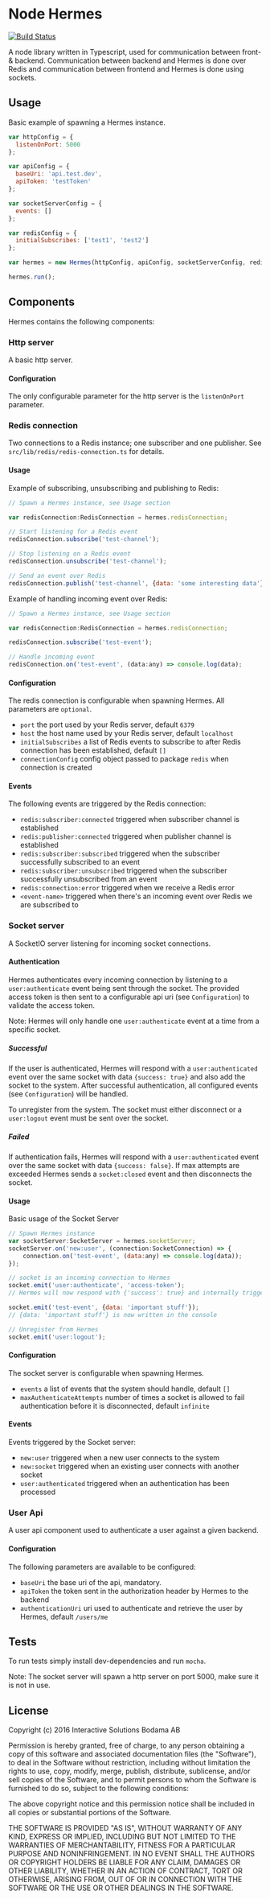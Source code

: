 # Node Hermes
[![Build Status](https://travis-ci.org/interactive-solutions/node-hermes.svg?branch=master)](https://travis-ci.org/interactive-solutions/node-hermes)

A node library written in Typescript, used for communication between front- & backend. 
Communication between backend and Hermes is done over Redis and communication between frontend and Hermes is done using sockets.

## Usage
Basic example of spawning a Hermes instance.
```javascript
var httpConfig = {
  listenOnPort: 5000
};

var apiConfig = {
  baseUri: 'api.test.dev',
  apiToken: 'testToken'
};

var socketServerConfig = {
  events: []
};

var redisConfig = {
  initialSubscribes: ['test1', 'test2']
};

var hermes = new Hermes(httpConfig, apiConfig, socketServerConfig, redisConfig);

hermes.run();

```

## Components
Hermes contains the following components:

### Http server
A basic http server.

#### Configuration
The only configurable parameter for the http server is the `listenOnPort` parameter.

### Redis connection
Two connections to a Redis instance; one subscriber and one publisher. 
See `src/lib/redis/redis-connection.ts` for details.

#### Usage
Example of subscribing, unsubscribing and publishing to Redis:
```javascript
// Spawn a Hermes instance, see Usage section

var redisConnection:RedisConnection = hermes.redisConnection;

// Start listening for a Redis event
redisConnection.subscribe('test-channel');

// Stop listening on a Redis event
redisConnection.unsubscribe('test-channel');

// Send an event over Redis
redisConnection.publish('test-channel', {data: 'some interesting data'});
```

Example of handling incoming event over Redis:
```javascript
// Spawn a Hermes instance, see Usage section

var redisConnection:RedisConnection = hermes.redisConnection;

redisConnection.subscribe('test-event');

// Handle incoming event
redisConnection.on('test-event', (data:any) => console.log(data);
```

#### Configuration
The redis connection is configurable when spawning Hermes. All parameters are `optional`.
- `port` the port used by your Redis server, default `6379`
- `host` the host name used by your Redis server, default `localhost`
- `initialSubscribes` a list of Redis events to subscribe to after Redis connection has been established, default `[]`
- `connectionConfig` config object passed to package `redis` when connection is created

#### Events
The following events are triggered by the Redis connection:
- `redis:subscriber:connected` triggered when subscriber channel is established
- `redis:publisher:connected` triggered when publisher channel is established
- `redis:subscriber:subscribed` triggered when the subscriber successfully subscribed to an event
- `redis:subscriber:unsubscribed` triggered when the subscriber successfully unsubscribed from an event
- `redis:connection:error` triggered when we receive a Redis error
- `<event-name>` triggered when there's an incoming event over Redis we are subscribed to

### Socket server
A SocketIO server listening for incoming socket connections.

#### Authentication
Hermes authenticates every incoming connection by listening to a `user:authenticate`
event being sent through the socket. The provided access token is then sent to
a configurable api uri (see `Configuration`) to validate the access token.

Note: Hermes will only handle one `user:authenticate` event at a time from a specific socket.

##### Successful
If the user is authenticated, Hermes will respond with a `user:authenticated` event
over the same socket with data `{success: true}` and also add the socket to the system.
After successful authentication, all configured events (see `Configuration`) will be
handled.

To unregister from the system. The socket must either disconnect or a `user:logout` event
must be sent over the socket.

##### Failed
If authentication fails, Hermes will respond with a `user:authenticated` event
over the same socket with data `{success: false}`. If max attempts are exceeded Hermes
sends a `socket:closed` event and then disconnects the socket.

#### Usage
Basic usage of the Socket Server
```javascript
// Spawn Hermes instance
var socketServer:SocketServer = hermes.socketServer;
socketServer.on('new:user', (connection:SocketConnection) => {
    connection.on('test-event', (data:any) => console.log(data));
});

// socket is an incoming connection to Hermes
socket.emit('user:authenticate', 'access-token');
// Hermes will now respond with {'success': true} and internally trigger the 'new:connection' event

socket.emit('test-event', {data: 'important stuff'});
// {data: 'important stuff'} is now written in the console

// Unregister from Hermes
socket.emit('user:logout');
```

#### Configuration
The socket server is configurable when spawning Hermes.
- `events` a list of events that the system should handle, default `[]`
- `maxAuthenticateAttempts` number of times a socket is allowed to fail authentication before
it is disconnected, default `infinite`

#### Events
Events triggered by the Socket server:
- `new:user` triggered when a new user connects to the system
- `new:socket` triggered when an existing user connects with another socket
- `user:authenticated` triggered when an authentication has been processed


### User Api
A user api component used to authenticate a user against a given backend.

#### Configuration
The following parameters are available to be configured:
- `baseUri` the base uri of the api, mandatory.
- `apiToken` the token sent in the authorization header by Hermes to the backend
- `authenticationUri` uri used to authenticate and retrieve the user by Hermes, default `/users/me`

## Tests
To run tests simply install dev-dependencies and run `mocha`.

Note: The socket server will spawn a http server on port 5000, make sure it is not in use.

## License
Copyright (c) 2016 Interactive Solutions Bodama AB

Permission is hereby granted, free of charge, to any person obtaining a copy of
this software and associated documentation files (the "Software"), to deal in
the Software without restriction, including without limitation the rights to
use, copy, modify, merge, publish, distribute, sublicense, and/or sell copies
of the Software, and to permit persons to whom the Software is furnished to do
so, subject to the following conditions:

The above copyright notice and this permission notice shall be included in all
copies or substantial portions of the Software.

THE SOFTWARE IS PROVIDED "AS IS", WITHOUT WARRANTY OF ANY KIND, EXPRESS OR
IMPLIED, INCLUDING BUT NOT LIMITED TO THE WARRANTIES OF MERCHANTABILITY,
FITNESS FOR A PARTICULAR PURPOSE AND NONINFRINGEMENT. IN NO EVENT SHALL THE
AUTHORS OR COPYRIGHT HOLDERS BE LIABLE FOR ANY CLAIM, DAMAGES OR OTHER
LIABILITY, WHETHER IN AN ACTION OF CONTRACT, TORT OR OTHERWISE, ARISING FROM,
OUT OF OR IN CONNECTION WITH THE SOFTWARE OR THE USE OR OTHER DEALINGS IN THE
SOFTWARE.
